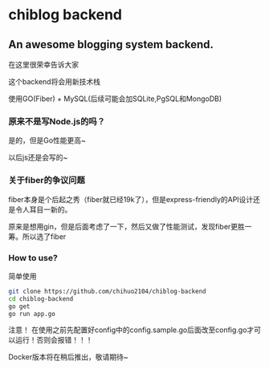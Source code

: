 # chiblog backend
## An awesome blogging system backend.
在这里很荣幸告诉大家

这个backend将会用新技术栈

使用GO(Fiber) + MySQL(后续可能会加SQLite,PgSQL和MongoDB)

### 原来不是写Node.js的吗？

是的，但是Go性能更高~

以后js还是会写的~

### 关于fiber的争议问题

fiber本身是个后起之秀（fiber就已经19k了），但是express-friendly的API设计还是令人耳目一新的。

原来是想用gin，但是后面考虑了一下，然后又做了性能测试，发现fiber更胜一筹。所以选了fiber

### How to use?

简单使用

```bash
git clone https://github.com/chihuo2104/chiblog-backend
cd chiblog-backend
go get
go run app.go
```

注意！ 在使用之前先配置好config中的config.sample.go后面改至config.go才可以运行！否则会报错！！！

Docker版本将在稍后推出，敬请期待~